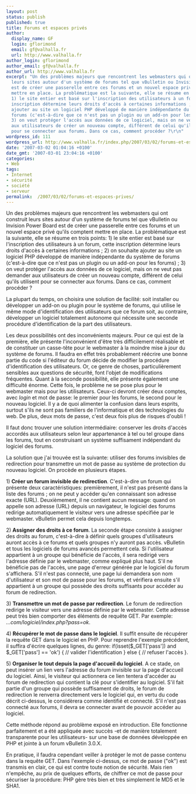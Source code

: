 ```yaml
---
layout: post
status: publish
published: true
title: Forums et espaces privés
author:
  display_name: GF
  login: gflorimond
  email: gf@valhalla.fr
  url: http://www.valhalla.fr
author_login: gflorimond
author_email: gf@valhalla.fr
author_url: http://www.valhalla.fr
excerpt: "Un des problèmes majeurs que rencontrent les webmasters qui ont construit
  leurs sites autour d'un système de forums tel que vBulletin ou Invision Power Board
  est de créer une passerelle entre ces forums et un nouvel espace privé qu'ils comptent
  mettre en place. La problématique est la suivante, elle se résume en trois points:
  1) le site entier est basé sur l'inscription des utilisateurs à un forum, cette
  inscription détermine leurs droits d'accès à certaines informations ; 2) on souhaite
  ajouter au site un logiciel PHP développé de manière indépendante du système de
  forums (c'est-à-dire que ce n'est pas un plugin ou un add-on pour les forums) ;
  3) on veut protéger l'accès aux données de ce logiciel, mais on ne veut pas demander
  aux utilisateurs de créer un nouveau compte, différent de celui qu'ils utilisent
  pour se connecter aux forums. Dans ce cas, comment procéder ?\r\n"
wordpress_id: 111
wordpress_url: http://www.valhalla.fr/index.php/2007/03/02/forums-et-espaces-prives/
date: '2007-03-02 01:04:16 +0100'
date_gmt: '2007-03-01 23:04:16 +0100'
categories:
- Web
tags:
- Internet
- sécurité
- société
- serveur
permalink:  /2007/03/02/forums-et-espaces-prives/
---
```

<p>Un des problèmes majeurs que rencontrent les webmasters qui ont construit leurs sites autour d'un système de forums tel que vBulletin ou Invision Power Board est de créer une passerelle entre ces forums et un nouvel espace privé qu'ils comptent mettre en place. La problématique est la suivante, elle se résume en trois points: 1) le site entier est basé sur l'inscription des utilisateurs à un forum, cette inscription détermine leurs droits d'accès à certaines informations ; 2) on souhaite ajouter au site un logiciel PHP développé de manière indépendante du système de forums (c'est-à-dire que ce n'est pas un plugin ou un add-on pour les forums) ; 3) on veut protéger l'accès aux données de ce logiciel, mais on ne veut pas demander aux utilisateurs de créer un nouveau compte, différent de celui qu'ils utilisent pour se connecter aux forums. Dans ce cas, comment procéder ?<br />
<a id="more"></a><a id="more-111"></a></p>
<p>La plupart du temps, on choisira une solution de facilité: soit installer ou développer un add-on ou plugin pour le système de forums, qui utilise le même mode d'identification des utilisateurs que ce forum soit, au contraire, développer un logiciel totalement autonome qui nécessite une seconde procédure d'identification de la part des utilisateurs.</p>
<p>Les deux possibilités ont des inconvénients majeurs. Pour ce qui est de la première, elle présente l'inconvénient d'être très difficilement réalisable et de constituer un casse-tête pour le webmaster à la moindre mise à jour du système de forums. Il faudra en effet très probablement réécrire une bonne partie du code si l'éditeur du forum décide de modifier la procédure d'identification des utilisateurs. Or, ce genre de choses, particulièrement sensibles aux questions de sécurité, font l'objet de modifications fréquentes. Quant à la seconde possibilité, elle présente également une difficulté énorme. Cette fois, le problème ne se pose plus pour le webmaster mais pour les utilisateurs. Ceux-ci devront créer deux comptes, avec <em>login</em> et mot de passe: le premier pour les forums, le second pour le nouveau logiciel. Il y a de quoi alimenter la confusion dans leurs esprits, surtout s'ils ne sont pas familiers de l'informatique et des technologies du web. De plus, deux mots de passe, c'est deux fois plus de risques d'oubli !</p>
<p>Il faut donc trouver une solution intermédiaire: conserver les droits d'accès accordés aux utilisateurs selon leur appartenance à tel ou tel groupe dans les forums, tout en construisant un système suffisament indépendant du logiciel des forums.</p>
<p>La solution que j'ai trouvée est la suivante: utiliser des forums invisibles de redirection pour transmettre un mot de passe au système de protection du nouveau logiciel. On procède en plusieurs étapes.</p>
<p>1) <strong>Créer un forum invisible de redirection</strong>. C'est-à-dire un forum qui présente deux caractéristiques: premièrement, il n'est pas présenté dans la liste des forums ; on ne peut y accéder qu'en connaissant son adresse exacte (URL). Deuxièmement, il ne contient aucun message: quand on appelle son adresse (URL) depuis un navigateur, le logiciel des forums redirige automatiquement le visiteur vers une adresse spécifiée par le webmaster. vBulletin permet cela depuis longtemps.</p>
<p>2) <strong>Assigner des droits à ce forum</strong>. La seconde étape consiste à assigner des droits au forum, c'est-à-dire à définir quels groupes d'utilisateurs auront accès à ce forums et quels groupes n'y auront pas accès. vBulletin et tous les logiciels de forums avancés permettent cela. Si l'utilisateur appartient à un groupe qui bénéficie de l'accès, il sera redirigé vers l'adresse définie par le webmaster, comme expliqué plus haut. S'il ne bénéficie pas de l'accès, une page d'erreur générée par le logiciel du forum s'affichera. S'il n'est pas connecté, une page lui demandera son nom d'utilisateur et son mot de passe pour les forums, et vérifiera ensuite s'il appartient à un groupe qui possède des droits suffisants pour accéder au forum de redirection.</p>
<p>3) <strong>Transmettre un mot de passe par redirection</strong>. Le forum de redirection redirige le visiteur vers une adresse définie par le webmaster. Cette adresse peut très bien comporter des éléments de requête GET. Par exemple: <em>...com/logiciel/index.php?pass=ok</em>.</p>
<p>4) <strong>Récupérer le mot de passe dans le logiciel</strong>. Il suffit ensuite de récupérer la requête GET dans le logiciel en PHP. Pour reprendre l'exemple précédent, il suffira d'écrire quelques lignes, du genre: <span class="Code">if(isset($_GET['pass']) and $_GET['pass'] == 'ok') { // valider l'identification } else { // refuser l'accès }</span>.</p>
<p>5) <strong>Organiser le tout depuis la page d'accueil du logiciel</strong>. A ce stade, on peut insérer un lien vers l'adresse du forum invisible sur la page d'accueil du logiciel. Ainsi, le visiteur qui actionnera ce lien tentera d'accéder au forum de redirection qui contient la clé pour s'identifier au logiciel. S'il fait partie d'un groupe qui possède suffisament de droits, le forum de redirection le renverra directement vers le logiciel qui, en vertu du code décrit ci-dessus, le considèrera comme identifié et connecté. S'il n'est pas connecté aux forums, il devra se connecter avant de pouvoir accéder au logiciel.</p>
<p>Cette méthode répond au problème exposé en introduction. Elle fonctionne parfaitement et a été appliquée avec succès -et de manière totalement transparente pour les utilisateurs- sur une base de données développée en PHP et jointe à un forum vBulletin 3.0.X.</p>
<p>En pratique, il faudra cependant veiller à protéger le mot de passe contenu dans la requête GET. Dans l'exemple ci-dessus, ce mot de passe ("ok") est transmis en clair, ce qui est contre toute notion de sécurité. Mais rien n'empêche, au prix de quelques efforts, de chiffrer ce mot de passe pour sécuriser la procédure: PHP gère très bien et très simplement le MD5 et le SHA1.</p>
